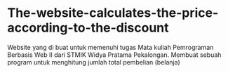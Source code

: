 # The-website-calculates-the-price-according-to-the-discount
Website yang di buat untuk memenuhi tugas Mata kuliah Pemrograman Berbasis Web II dari STMIK Widya Pratama Pekalongan. Membuat sebuah program untuk menghitung jumlah total pembelian (belanja) 
